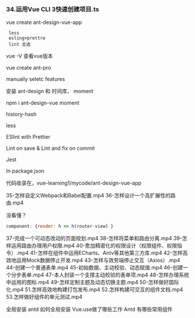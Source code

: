 ### 34.运用Vue CLI 3快速创建项目.ts

 vue create ant-design-vue-app


	 less
	 esling+prettre
	 lint 全选

 


vue  -V   查看vue版本

vue create  ant-pro

manually seletc features



 安装 ant-design 和 时间库， moment

 npm i ant-design-vue  moment 

history-hash

less

ESlint with Prettier

Lint on save & Lint and fix on commit 

Jest

In package.json





 代码收录在，vue-learning1/mycode/ant-design-vue-app





35-怎样自定义Webpack和Babel配置.mp4	
36-怎样设计一个高扩展性的路由.mp4

没看懂？

```js
component: {render: h => h(router-view) }
```





37-完成一个可动态改动的页面规划.mp4
38-怎样将菜单和路由分离.mp4
39-怎样运用路由办理用户权限.mp4
40-愈加精密化的权限设计（权限组件、权限指令）.mp4
41-怎样在组件中运用ECharts、Antv等其他第三方库.mp4
42-怎样高效地运用Mock数据停止开发.mp4
43-怎样与效劳端停止交互（Axios）.mp4
44-创建一个普通表单.mp4
45-初始数据、主动校验、动态赋值.mp4
46-创建一个分步表单.mp4
47-本人封装一个支撑主动校验的表单项.mp4
48-怎样办理系统中运用的图标.mp4
49-怎样定制主题及动态切换主题.mp4
50-怎样做好国际化.mp4
51.怎样高效地构建打包发布.mp4
52.怎样构建可交互的组件文档.mp4
53.怎样做好组件的单元测试.mp4

全局安装 antd
如何全局安装
Vue.use做了哪些工作
Antd 有哪些常用组件




